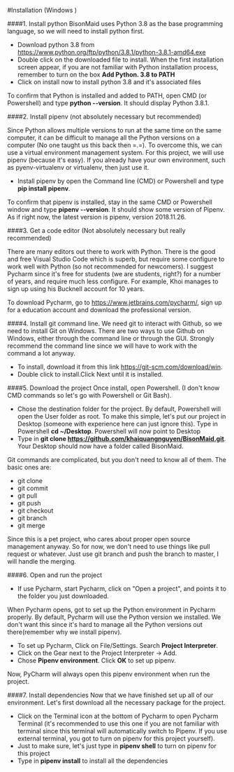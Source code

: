 #Installation (Windows )

####1. Install python 
BisonMaid uses Python 3.8 as the base programming language, so we will need to install python first.

- Download python 3.8 from https://www.python.org/ftp/python/3.8.1/python-3.8.1-amd64.exe
- Double click on the downloaded file to install. When the first installation screen appear, 
 if you are not familiar with Python installation process, remember to turn on the box **Add Python. 3.8 to PATH**
- Click on install now to install python 3.8 and it's associated files

To confirm that Python is installed and added to PATH, open CMD (or Powershell) and type **python --version**. 
It should display Python 3.8.1.

####2. Install pipenv (not absolutely necessary but recommended)

Since Python allows multiple versions to run at the same time on the same computer, it can be difficult to manage
all the Python versions on a computer (No one taught us this back then =.=). To overcome this, we can use a virtual environment management system. For this project,
we will use pipenv (because it's easy). If you already have your own environment, such as pyenv-virtualenv or virtualenv, then 
just use it.

- Install pipenv by open the Command line (CMD) or Powershell and type **pip install pipenv**. 

To confirm that pipenv is installed, stay in the same CMD or Powershell window and type  **pipenv --version**. It should 
show some version of Pipenv. As if right now, the latest version is pipenv, version 2018.11.26.

####3. Get a code editor (Not absolutely necessary but really recommended)

There are many editors out there to work with Python. There is the good and free Visual Studio Code which is superb, but require 
some configure to work well with Python (so not recommended for newcomers). I suggest Pycharm since 
it's free for students (we are students, right?) for a number of years, and require much less configure. 
For example, Khoi manages to sign up using his Bucknell account for 10 years. 

To download Pycharm, go to https://www.jetbrains.com/pycharm/, sign up for a education account and download the 
professional version. 

####4. Install git command line. 
We need git to interact with Github, so we need to install Git on Windows. There are two ways to use Github on Windows,
either through the command line or through the GUI. Strongly recommend the command line since we will have to work with the 
command a lot anyway. 

- To install, download it from this link https://git-scm.com/download/win.
- Double click to install.Click Next until it is installed.

####5. Download the project
Once install, open Powershell. (I don't know CMD commands so let's go with Powershell or Git Bash).

- Chose the destination folder for the project. By default, Powershell will open the User folder as root. To make this simple,
let's put our project in Desktop (someone with experience here can just ignore this). Type in Powershell **cd ~/Desktop**. 
Powershell will now point to Desktop
- Type in **git clone https://github.com/khaiquangnguyen/BisonMaid.git**. Your Desktop should now have a folder called BisonMaid.

Git commands are complicated, but you don't need to know all of them. The basic ones are:
- git clone
- git commit
- git pull
- git push
- git checkout
- git branch
- git merge

Since this is a pet project, who cares about proper open source management anyway. So for now, we don't need to use things 
like pull request or whatever. Just use git branch and push the branch to master, I will handle the merging. 

####6. Open and run the project
- If use Pycharm, start Pycharm, click on "Open a project", and points it to the folder you just downloaded. 

When Pycharm opens, got to set up the Python environment in Pycharm properly. By default, Pycharm will use the Python version
we installed. We don't want this since it's hard to manage all the Python versions out there(remember why we install pipenv).
- To set up Pycharm, Click on File/Settings. Search **Project Interpreter**. 
- Click on the Gear next to the Project Interpreter -> Add. 
- Chose **Pipenv environment**. Click **OK** to set up pipenv. 

Now, PyCharm will always open this pipenv environment when run the project.

####7. Install dependencies
Now that we have finished set up all of our environment. Let's first download all the necessary package for the project.

- Click on the Terminal icon at the bottom of Pycharm to open Pycharm Terminal (it's recommended to use this one if you are not 
familiar with terminal since this terminal will automatically switch to Pipenv. If you use external terminal, you got to turn on 
pipenv for this project yourself).
- Just to make sure, let's just type in **pipenv shell** to turn on pipenv for this project
- Type in **pipenv install** to install all the dependencies



